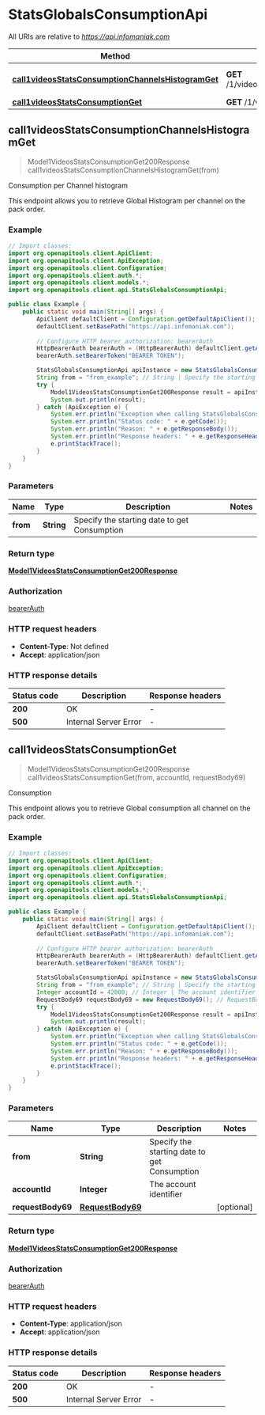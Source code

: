 # StatsGlobalsConsumptionApi

All URIs are relative to *https://api.infomaniak.com*

| Method | HTTP request | Description |
|------------- | ------------- | -------------|
| [**call1videosStatsConsumptionChannelsHistogramGet**](StatsGlobalsConsumptionApi.md#call1videosStatsConsumptionChannelsHistogramGet) | **GET** /1/videos/stats/consumption/channels/histogram | Consumption per Channel histogram |
| [**call1videosStatsConsumptionGet**](StatsGlobalsConsumptionApi.md#call1videosStatsConsumptionGet) | **GET** /1/videos/stats/consumption | Consumption |



## call1videosStatsConsumptionChannelsHistogramGet

> Model1VideosStatsConsumptionGet200Response call1videosStatsConsumptionChannelsHistogramGet(from)

Consumption per Channel histogram

This endpoint allows you to retrieve Global Histogram per channel on the pack order.

### Example

```java
// Import classes:
import org.openapitools.client.ApiClient;
import org.openapitools.client.ApiException;
import org.openapitools.client.Configuration;
import org.openapitools.client.auth.*;
import org.openapitools.client.models.*;
import org.openapitools.client.api.StatsGlobalsConsumptionApi;

public class Example {
    public static void main(String[] args) {
        ApiClient defaultClient = Configuration.getDefaultApiClient();
        defaultClient.setBasePath("https://api.infomaniak.com");
        
        // Configure HTTP bearer authorization: bearerAuth
        HttpBearerAuth bearerAuth = (HttpBearerAuth) defaultClient.getAuthentication("bearerAuth");
        bearerAuth.setBearerToken("BEARER TOKEN");

        StatsGlobalsConsumptionApi apiInstance = new StatsGlobalsConsumptionApi(defaultClient);
        String from = "from_example"; // String | Specify the starting date to get Consumption
        try {
            Model1VideosStatsConsumptionGet200Response result = apiInstance.call1videosStatsConsumptionChannelsHistogramGet(from);
            System.out.println(result);
        } catch (ApiException e) {
            System.err.println("Exception when calling StatsGlobalsConsumptionApi#call1videosStatsConsumptionChannelsHistogramGet");
            System.err.println("Status code: " + e.getCode());
            System.err.println("Reason: " + e.getResponseBody());
            System.err.println("Response headers: " + e.getResponseHeaders());
            e.printStackTrace();
        }
    }
}
```

### Parameters


| Name | Type | Description  | Notes |
|------------- | ------------- | ------------- | -------------|
| **from** | **String**| Specify the starting date to get Consumption | |

### Return type

[**Model1VideosStatsConsumptionGet200Response**](Model1VideosStatsConsumptionGet200Response.md)

### Authorization

[bearerAuth](../README.md#bearerAuth)

### HTTP request headers

- **Content-Type**: Not defined
- **Accept**: application/json


### HTTP response details
| Status code | Description | Response headers |
|-------------|-------------|------------------|
| **200** | OK |  -  |
| **500** | Internal Server Error |  -  |


## call1videosStatsConsumptionGet

> Model1VideosStatsConsumptionGet200Response call1videosStatsConsumptionGet(from, accountId, requestBody69)

Consumption

This endpoint allows you to retrieve Global consumption all channel on the pack order.

### Example

```java
// Import classes:
import org.openapitools.client.ApiClient;
import org.openapitools.client.ApiException;
import org.openapitools.client.Configuration;
import org.openapitools.client.auth.*;
import org.openapitools.client.models.*;
import org.openapitools.client.api.StatsGlobalsConsumptionApi;

public class Example {
    public static void main(String[] args) {
        ApiClient defaultClient = Configuration.getDefaultApiClient();
        defaultClient.setBasePath("https://api.infomaniak.com");
        
        // Configure HTTP bearer authorization: bearerAuth
        HttpBearerAuth bearerAuth = (HttpBearerAuth) defaultClient.getAuthentication("bearerAuth");
        bearerAuth.setBearerToken("BEARER TOKEN");

        StatsGlobalsConsumptionApi apiInstance = new StatsGlobalsConsumptionApi(defaultClient);
        String from = "from_example"; // String | Specify the starting date to get Consumption
        Integer accountId = 42000; // Integer | The account identifier
        RequestBody69 requestBody69 = new RequestBody69(); // RequestBody69 | 
        try {
            Model1VideosStatsConsumptionGet200Response result = apiInstance.call1videosStatsConsumptionGet(from, accountId, requestBody69);
            System.out.println(result);
        } catch (ApiException e) {
            System.err.println("Exception when calling StatsGlobalsConsumptionApi#call1videosStatsConsumptionGet");
            System.err.println("Status code: " + e.getCode());
            System.err.println("Reason: " + e.getResponseBody());
            System.err.println("Response headers: " + e.getResponseHeaders());
            e.printStackTrace();
        }
    }
}
```

### Parameters


| Name | Type | Description  | Notes |
|------------- | ------------- | ------------- | -------------|
| **from** | **String**| Specify the starting date to get Consumption | |
| **accountId** | **Integer**| The account identifier | |
| **requestBody69** | [**RequestBody69**](RequestBody69.md)|  | [optional] |

### Return type

[**Model1VideosStatsConsumptionGet200Response**](Model1VideosStatsConsumptionGet200Response.md)

### Authorization

[bearerAuth](../README.md#bearerAuth)

### HTTP request headers

- **Content-Type**: application/json
- **Accept**: application/json


### HTTP response details
| Status code | Description | Response headers |
|-------------|-------------|------------------|
| **200** | OK |  -  |
| **500** | Internal Server Error |  -  |

